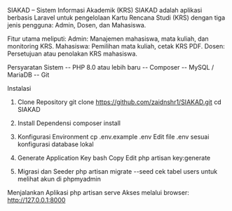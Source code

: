 SIAKAD – Sistem Informasi Akademik (KRS)
SIAKAD adalah aplikasi berbasis Laravel untuk pengelolaan Kartu Rencana Studi (KRS) dengan tiga jenis pengguna: Admin, Dosen, dan Mahasiswa.

Fitur utama meliputi:
Admin: Manajemen mahasiswa, mata kuliah, dan monitoring KRS.
Mahasiswa: Pemilihan mata kuliah, cetak KRS PDF.
Dosen: Persetujuan atau penolakan KRS mahasiswa.

Persyaratan Sistem
-- PHP 8.0 atau lebih baru
-- Composer
-- MySQL / MariaDB
-- Git

Instalasi
1. Clone Repository
git clone https://github.com/zaidnshr1/SIAKAD.git
cd SIAKAD

2. Install Dependensi
composer install

3. Konfigurasi Environment
cp .env.example .env
Edit file .env sesuai konfigurasi database lokal

4. Generate Application Key
bash
Copy
Edit
php artisan key:generate

5. Migrasi dan Seeder
php artisan migrate --seed
cek tabel users untuk melihat akun di phpmyadmin

Menjalankan Aplikasi
php artisan serve
Akses melalui browser:
http://127.0.0.1:8000
